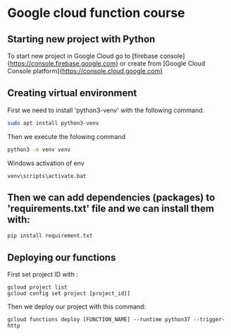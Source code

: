 # Google cloud function course

## Starting new project with Python

To start new project in Google Cloud go to 
[firebase console]{<https://console.firebase.google.com}> or 
create from [Google Cloud Console platform]{<https://console.cloud.google.com}>

## Creating virtual environment

First we need to install 'python3-venv' with the following command.

```Bash
sudo apt install python3-venv
```

Then we execute the folowing command

```bash
python3 -m venv venv
```

Windows activation of env

```
venv\scripts\activate.bat
```

## Then we can add dependencies (packages) to 'requirements.txt' file and we can install them with:

```
pip install requirement.txt
```

## Deploying our functions

First set project ID with :

```
gcloud project list
gcloud config set project [project_id]]
```

Then we deploy our project with this command:

```
gcloud functions deploy [FUNCTION_NAME] --runtime python37 --trigger-http
```
